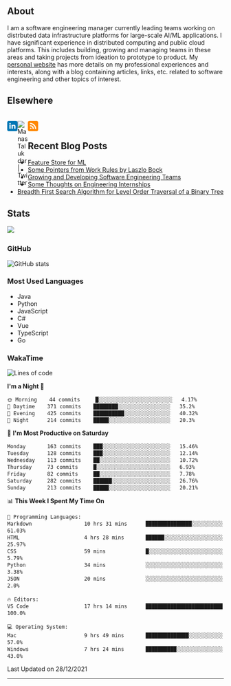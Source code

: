 ## About

I am a software engineering manager currently leading teams working on distrbuted data infrastructure platforms for large-scale AI/ML applications. I have significant experience in distributed computing and public cloud platforms. This includes building, growing and managing teams in these areas and taking projects from ideation to prototype to product. My [personal website](https://manastalukdar.github.io/) has more details on my professional experiences and interests, along with a blog containing articles, links, etc. related to software engineering and other topics of interest.

## Elsewhere

</br>

<a href="https://www.linkedin.com/in/manastalukdar" target="_blank">
  <img align="left" alt="Manas Talukdar | Linkedin" width="24px" src="https://raw.githubusercontent.com/edent/SuperTinyIcons/master/images/svg/linkedin.svg" />
</a>
<a href="https://www.twitter.com/manastalukdar" target="_blank">
  <img align="left" alt="Manas Talukdar | Twitter" width="24px" src="https://github.com/TheDudeThatCode/TheDudeThatCode/blob/master/Assets/Twitter.svg" />
</a>
<a href="https://manastalukdar.github.io/" target="_blank">
  <img align="left" alt="Manas Talukdar | Website" width="24px" src="https://github.com/edent/SuperTinyIcons/blob/master/images/svg/rss.svg" />
</a>

</br>

## Recent Blog Posts

<!-- BLOG:START -->
- [Feature Store for ML](https://manastalukdar.github.io/blog/2021/12/25/feature-store-for-ml-kth/)
- [Some Pointers from Work Rules by Laszlo Bock](https://manastalukdar.github.io/blog/2020/01/25/work-rules-laszlo-bock-pointers/)
- [Growing and Developing Software Engineering Teams](https://manastalukdar.github.io/blog/2019/09/19/growing-developing-software-engineering-teams/)
- [Some Thoughts on Engineering Internships](https://manastalukdar.github.io/blog/2019/09/04/some-thoughts-on-engineering-internships/)
- [Breadth First Search Algorithm for Level Order Traversal of a Binary Tree](https://manastalukdar.github.io/blog/2019/08/29/breadth-first-search-binary-tree-level-order-traversal/)
<!-- BLOG:END -->

## Stats

![](https://komarev.com/ghpvc/?username=manastalukdar)

### GitHub

![GitHub stats](https://github-readme-stats.vercel.app/api?username=manastalukdar&show_icons=true&hide_border=true&hide_rank=true&hide_title=true&icon_color=79ff97&text_color=cecac3&bg_color=4d4b4b)

### Most Used Languages

- Java
- Python
- JavaScript
- C#
- Vue
- TypeScript
- Go

<!--
![Top Langs](https://github-readme-stats.vercel.app/api/top-langs/?username=manastalukdar&layout=compact&hide_border=true&hide_title=true&icon_color=79ff97&text_color=cecac3&bg_color=4d4b4b)
-->

### WakaTime

<!--START_SECTION:waka-->
![Lines of code](https://img.shields.io/badge/From%20Hello%20World%20I%27ve%20Written-81%20Thousand%20lines%20of%20code-blue)

**I'm a Night 🦉** 

```text
🌞 Morning    44 commits     █░░░░░░░░░░░░░░░░░░░░░░░░   4.17% 
🌆 Daytime    371 commits    ████████░░░░░░░░░░░░░░░░░   35.2% 
🌃 Evening    425 commits    ██████████░░░░░░░░░░░░░░░   40.32% 
🌙 Night      214 commits    █████░░░░░░░░░░░░░░░░░░░░   20.3%

```
📅 **I'm Most Productive on Saturday** 

```text
Monday       163 commits    ███░░░░░░░░░░░░░░░░░░░░░░   15.46% 
Tuesday      128 commits    ███░░░░░░░░░░░░░░░░░░░░░░   12.14% 
Wednesday    113 commits    ██░░░░░░░░░░░░░░░░░░░░░░░   10.72% 
Thursday     73 commits     █░░░░░░░░░░░░░░░░░░░░░░░░   6.93% 
Friday       82 commits     ██░░░░░░░░░░░░░░░░░░░░░░░   7.78% 
Saturday     282 commits    ██████░░░░░░░░░░░░░░░░░░░   26.76% 
Sunday       213 commits    █████░░░░░░░░░░░░░░░░░░░░   20.21%

```


📊 **This Week I Spent My Time On** 

```text
💬 Programming Languages: 
Markdown                 10 hrs 31 mins      ███████████████░░░░░░░░░░   61.03% 
HTML                     4 hrs 28 mins       ██████░░░░░░░░░░░░░░░░░░░   25.97% 
CSS                      59 mins             █░░░░░░░░░░░░░░░░░░░░░░░░   5.79% 
Python                   34 mins             ░░░░░░░░░░░░░░░░░░░░░░░░░   3.38% 
JSON                     20 mins             ░░░░░░░░░░░░░░░░░░░░░░░░░   2.0%

🔥 Editors: 
VS Code                  17 hrs 14 mins      █████████████████████████   100.0%

💻 Operating System: 
Mac                      9 hrs 49 mins       ██████████████░░░░░░░░░░░   57.0% 
Windows                  7 hrs 24 mins       ██████████░░░░░░░░░░░░░░░   43.0%

```


 Last Updated on 28/12/2021
<!--END_SECTION:waka-->

---

<!--

**manastalukdar/manastalukdar** is a ✨ _special_ ✨ repository because its `README.md` (this file) appears on your GitHub profile.

Here are some ideas to get you started:

- 🔭 I’m currently working on ...
- 🌱 I’m currently learning ...
- 👯 I’m looking to collaborate on ...
- 🤔 I’m looking for help with ...
- 💬 Ask me about ...
- 📫 How to reach me: ...
- 😄 Pronouns: ...
- ⚡ Fun fact: ...
-->

